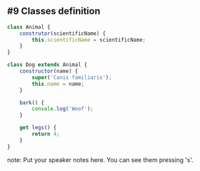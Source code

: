 ##  #9 Classes definition

```javascript
class Animal {
    construtor(scientificName) {
        this.scientificName = scientificName;
    }
}
```

```javascript
class Dog extends Animal {
    constructor(name) {
        super('Canis familiaris');
        this.name = name;
    }

    bark() {
        console.log('Woof');
    }

    get legs() {
        return 4;
    }
}
```

note:
    Put your speaker notes here.
    You can see them pressing 's'.
